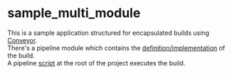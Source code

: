 # sample_multi_module

This is a sample application structured for encapsulated builds using [Conveyor](https://github.com/Davetron/conveyor).  
There's a pipeline module which contains the [definition/implementation](https://github.com/Davetron/sample_multi_module/blob/main/pipeline/src/main/java/co/databeast/pipeline/Pipeline.java)  of the build.  
A pipeline [script](https://github.com/Davetron/sample_multi_module/blob/main/pipeline.sh) at the root of the project executes the build.  

